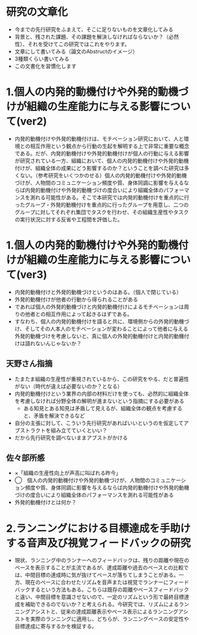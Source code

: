 # 研究の文章化
- 今までの先行研究をふまえて、そこに足りないものを文章化してみる
- 背景と、残された課題、その課題を解決しなければならないか？（必然性）、それを受けてこの研究ではこれをやります。
- 文章にして書いてみる（論文のAbstructのイメージ）
- 3種類くらい書いてみる
- この文書化を習慣化します

# 1.個人の内発的動機付けや外発的動機づけが組織の生産能力に与える影響について(ver2)
- 内発的動機付けや外発的動機付けは、モチベーション研究において、人と環境との相互作用という観点から行動の生起を解明する上で非常に重要な概念である。だが、内発的動機付けや外発的動機付けが個人の行動に与える影響が研究されている一方、組織において、個人の内発的動機付けや外発的動機付けが、組織全体の成果にどう影響するのか？ということを調べた研究は多くない。（参考研究をいくつかのせる）個人の内発的動機付けや外発的動機づけが、人物間のコミュニケーション頻度や質、身体同調に影響を与えるならば内発的動機付けや外発的動機づけの度合いにより組織全体のパフォーマンスを測れる可能性がある。そこで本研究では内発的動機付けを重点的に行ったグループ・外発的動機付けを重点的に行ったグループを用意し、二つのグループに対してそれぞれ集団でタスクを行わせ、その組織生産性やタスクの実行状況に対する反省や工程間を評価した。
# 1.個人の内発的動機付けや外発的動機付けが組織の生産能力に与える影響について(ver3)
- 内発的動機付けと外発的動機づけというのはある。（個人で閉じている）
- 外発的動機付けが他者の行動から得られることがある
- であれば個人の外発的動機づけと内発的動機付けによるモチベーションは周りの他者との相互作用によって起きるはずである。
- すなわち、個人の内発的動機付けを語ると共に、環境側からの外発的動機づけ、そしてその人本人のモチベーションが変わることによって他者に与える外発的動機づけを考慮しないと、真に個人の外発的動機付けと内発的動機付けは語れないんじゃないか？
## 天野さん指摘
- たまたま組織の生産性が重視されているから、この研究をやる、だと普遍性がない（時代が違えば必要ないのか？となる）
- 内発的動機付けという業界の内部の材料だけを使っても、必然的に組織全体を考慮しなければ分野全体の解明が進まないという指摘にする必要がある
    - ある知見とある知見は矛盾して見えるが、組織全体の観点を考慮すると、矛盾を解決できるなど
- 自分の主張に対して、こういう先行研究があればいいというのを仮定してアブストラクトを組み立てていくといい？
- だから先行研究を調べないままアブストがかける
## 佐々部所感
- ×「組織の生産性向上が声高に叫ばれる昨今」
- ◯　個人の内発的動機付けや外発的動機づけが、人物間のコミュニケーション頻度や質、身体同調に影響を与えるならば内発的動機付けや外発的動機づけの度合いにより組織全体のパフォーマンスを測れる可能性がある
- 外発的動機付けとは何か？
# 2.ランニングにおける目標達成を手助けする音声及び視覚フィードバックの研究
- 現状、ランニング中のランナーへのフィードバックは、残りの距離や現在のペースを表示することが主流であるが、達成距離や過去のペースとの比較では、中間目標の達成時に気が抜けてペースが落ちてしまうことがある。一方、現在のペースに合わせたリズムを音声または視覚でランナーにフィードバックするという方法もある。こちらは既存の距離やペースフィードバックと違い、中間目標を意識させないので、一定のリズムという形で最終目標達成を補助できるのでないか？と考えられる。今研究では、リズムによるランニングアシストと、従来の達成距離表示やペース表示によるランニングアシストを実際のランニングに適用し、どちらが、ランニングペースの安定性や目標達成に寄与するかを検証する。
